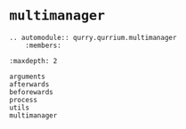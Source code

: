 # `multimanager`

```{eval-rst}
.. automodule:: qurry.qurrium.multimanager
    :members:
```

```{toctree}
:maxdepth: 2

arguments
afterwards
beforewards
process
utils
multimanager

```
